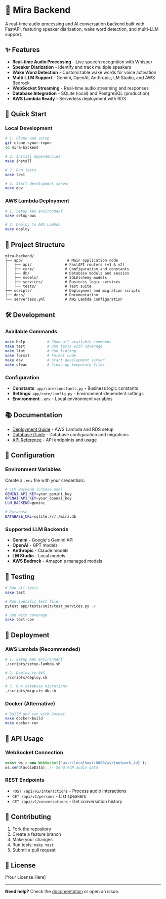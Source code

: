 # 🎤 Mira Backend

A real-time audio processing and AI conversation backend built with FastAPI, featuring speaker diarization, wake word detection, and multi-LLM support.

## ✨ Features

- **Real-time Audio Processing** - Live speech recognition with Whisper
- **Speaker Diarization** - Identify and track multiple speakers
- **Wake Word Detection** - Customizable wake words for voice activation
- **Multi-LLM Support** - Gemini, OpenAI, Anthropic, LM Studio, and AWS Bedrock
- **WebSocket Streaming** - Real-time audio streaming and responses
- **Database Integration** - SQLite (local) and PostgreSQL (production)
- **AWS Lambda Ready** - Serverless deployment with RDS

## 🚀 Quick Start

### Local Development

```bash
# 1. Clone and setup
git clone <your-repo>
cd mira-backend

# 2. Install dependencies
make install

# 3. Run tests
make test

# 4. Start development server
make dev
```

### AWS Lambda Deployment

```bash
# 1. Setup AWS environment
make setup-aws

# 2. Deploy to AWS Lambda
make deploy
```

## 📁 Project Structure

```
mira-backend/
├── app/                    # Main application code
│   ├── api/               # FastAPI routers (v1 & v2)
│   ├── core/              # Configuration and constants
│   ├── db/                # Database models and session
│   ├── models/            # SQLAlchemy models
│   ├── services/          # Business logic services
│   └── tests/             # Test suite
├── scripts/               # Deployment and migration scripts
├── docs/                  # Documentation
└── serverless.yml         # AWS Lambda configuration
```

## 🛠️ Development

### Available Commands

```bash
make help          # Show all available commands
make test          # Run tests with coverage
make lint          # Run linting
make format        # Format code
make dev           # Start development server
make clean         # Clean up temporary files
```

### Configuration

- **Constants**: `app/core/constants.py` - Business logic constants
- **Settings**: `app/core/config.py` - Environment-dependent settings
- **Environment**: `.env` - Local environment variables

## 📚 Documentation

- [Deployment Guide](docs/deployment.md) - AWS Lambda and RDS setup
- [Database Guide](docs/database.md) - Database configuration and migrations
- [API Reference](docs/api.md) - API endpoints and usage

## 🔧 Configuration

### Environment Variables

Create a `.env` file with your credentials:

```bash
# LLM Backend (choose one)
GEMINI_API_KEY=your_gemini_key
OPENAI_API_KEY=your_openai_key
LLM_BACKEND=gemini

# Database
DATABASE_URL=sqlite:///./mira.db
```

### Supported LLM Backends

- **Gemini** - Google's Gemini API
- **OpenAI** - GPT models
- **Anthropic** - Claude models
- **LM Studio** - Local models
- **AWS Bedrock** - Amazon's managed models

## 🧪 Testing

```bash
# Run all tests
make test

# Run specific test file
pytest app/tests/unit/test_services.py -v

# Run with coverage
make test-cov
```

## 🚀 Deployment

### AWS Lambda (Recommended)

```bash
# 1. Setup AWS environment
./scripts/setup-lambda.sh

# 2. Deploy to AWS
./scripts/deploy.sh

# 3. Run database migrations
./scripts/migrate-db.sh
```

### Docker (Alternative)

```bash
# Build and run with Docker
make docker-build
make docker-run
```

## 📖 API Usage

### WebSocket Connection

```javascript
const ws = new WebSocket('ws://localhost:8000/ws/{network_id}');
ws.send(audioData); // Send PCM audio data
```

### REST Endpoints

- `POST /api/v1/interactions` - Process audio interactions
- `GET /api/v1/persons` - List speakers
- `GET /api/v1/conversations` - Get conversation history

## 🤝 Contributing

1. Fork the repository
2. Create a feature branch
3. Make your changes
4. Run tests: `make test`
5. Submit a pull request

## 📄 License

[Your License Here]

---

**Need help?** Check the [documentation](docs/) or open an issue.
